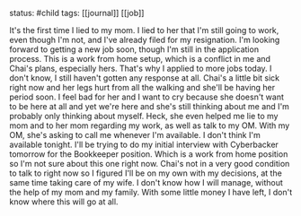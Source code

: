 status: #child 
tags: [[journal]] [[job]] 

It's the first time I lied to my mom. I lied to her that I'm still going to work, even though I'm not, and I've already filed for my resignation. I'm looking forward to getting a new job soon, though I'm still in the application process. This is a work from home setup, which is a conflict in me and Chai's plans, especially hers. That's why I applied to more jobs today. I don't know, I still haven't gotten any response at all. Chai's a little bit sick right now and her legs hurt from all the walking and she'll be having her period soon. I feel bad for her and I want to cry because she doesn't want to be here at all and yet we're here and she's still thinking about me and I'm probably only thinking about myself. Heck, she even helped me lie to my mom and to her mom regarding my work, as well as talk to my OM. With my OM, she's asking to call me whenever I'm available. I don't think I'm available tonight. I'll be trying to do my initial interview with Cyberbacker tomorrow for the Bookkeeper position. Which is a work from home position so I'm not sure about this one right now. Chai's not in a very good condition to talk to right now so I figured I'll be on my own with my decisions, at the same time taking care of my wife. I don't know how I will manage, without the help of my mom and my family. With some little money I have left, I don't know where this will go at all. 